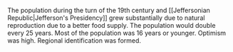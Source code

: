 The population during the turn of the 19th century and [[Jeffersonian Republic|Jefferson's Presidency]] grew substantially due to natural reproduction due to a better food supply. The population would double every 25 years. Most of the population was 16 years or younger. Optimism was high. Regional identification was formed.